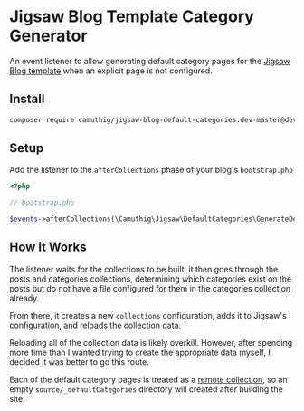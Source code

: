 # Jigsaw Blog Template Category Generator

An event listener to allow generating default category pages for the [Jigsaw Blog template](https://github.com/tightenco/jigsaw-blog-template)
when an explicit page is not configured.

## Install

```sh
composer require camuthig/jigsaw-blog-default-categories:dev-master@dev
```

## Setup

Add the listener to the `afterCollections` phase of your blog's `bootstrap.php`

```php
<?php

// bootstrap.php

$events->afterCollections(\Camuthig\Jigsaw\DefaultCategories\GenerateDefaultCategories::class);
```

## How it Works

The listener waits for the collections to be built, it then goes through the posts and categories collections,
determining which categories exist on the posts but do not have a file configured for them in the categories collection
already.

From there, it creates a new `collections` configuration, adds it to Jigsaw's configuration, and reloads the collection
data.

Reloading all of the collection data is likely overkill. However, after spending more time than I wanted trying to create
the appropriate data myself, I decided it was better to go this route.

Each of the default category pages is treated as a [remote collection](https://jigsaw.tighten.co/docs/collections-remote-collections/),
so an empty `source/_defaultCategories` directory will created after building the site.
